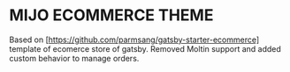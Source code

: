 # MIJO ECOMMERCE THEME

Based on [https://github.com/parmsang/gatsby-starter-ecommerce] template of
ecomerce store of gatsby. Removed Moltin support and added custom behavior to
manage orders.
